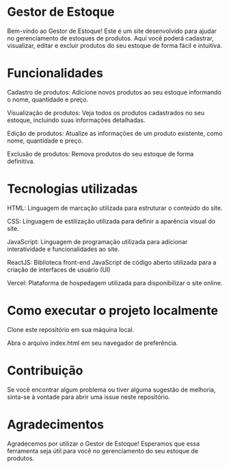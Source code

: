<h1>Gestor de Estoque</h1>
<p>Bem-vindo ao Gestor de Estoque! Este é um site desenvolvido para ajudar no gerenciamento de estoques de produtos. Aqui você poderá cadastrar, visualizar, editar e excluir produtos do seu estoque de forma fácil e intuitiva.</p>

<h1>Funcionalidades</h1>
<p>Cadastro de produtos: Adicione novos produtos ao seu estoque informando o nome, quantidade e preço.</p>
<p>Visualização de produtos: Veja todos os produtos cadastrados no seu estoque, incluindo suas informações detalhadas.</p>
<p>Edição de produtos: Atualize as informações de um produto existente, como nome, quantidade e preço.</p>
<p>Exclusão de produtos: Remova produtos do seu estoque de forma definitiva.</p>
<h1>Tecnologias utilizadas</h1>
<p>HTML: Linguagem de marcação utilizada para estruturar o conteúdo do site.</p>
<p>CSS: Linguagem de estilização utilizada para definir a aparência visual do site.</p>
<p>JavaScript: Linguagem de programação utilizada para adicionar interatividade e funcionalidades ao site.</p>
<p>ReactJS: Biblioteca front-end JavaScript de código aberto utilizada para a criação de interfaces de usuário (UI)</p>
<p>Vercel: Plataforma de hospedagem utilizada para disponibilizar o site online.</p>
<h1>Como executar o projeto localmente</h1>
<p>Clone este repositório em sua máquina local.</p>
<p>Abra o arquivo index.html em seu navegador de preferência.</p>
<h1>Contribuição</h1>
<p>Se você encontrar algum problema ou tiver alguma sugestão de melhoria, sinta-se à vontade para abrir uma issue neste repositório.</p>

<h1>Agradecimentos</h1>
<p>Agradecemos por utilizar o Gestor de Estoque! Esperamos que essa ferramenta seja útil para você no gerenciamento do seu estoque de produtos.</p>
